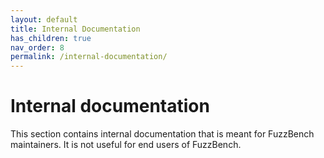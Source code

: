 ```yaml
---
layout: default
title: Internal Documentation
has_children: true
nav_order: 8
permalink: /internal-documentation/
---
```


# Internal documentation

This section contains internal documentation that is meant for FuzzBench
maintainers. It is not useful for end users of FuzzBench.
